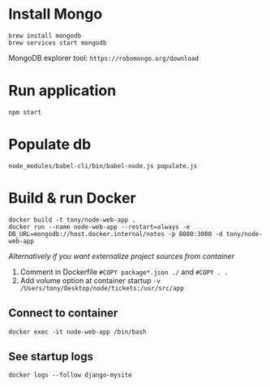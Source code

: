 # Install Mongo

```
brew install mongodb
brew services start mongodb
```

MongoDB explorer tool: `https://robomongo.org/download`

# Run application
`npm start`

# Populate db
`node_modules/babel-cli/bin/babel-node.js populate.js`


# Build & run Docker
```
docker build -t tony/node-web-app .
docker run --name node-web-app --restart=always -e DB_URL=mongodb://host.docker.internal/notes -p 8080:3000 -d tony/node-web-app
```

_Alternatively if you want externalize project sources from container_
1. Comment in Dockerfile `#COPY package*.json ./` and `#COPY . .`
2. Add volume option at container startup `-v /Users/tony/Desktop/node/tickets:/usr/src/app`


## Connect to container
```
docker exec -it node-web-app /bin/bash
```

## See startup logs
```
docker logs --follow django-mysite
```

